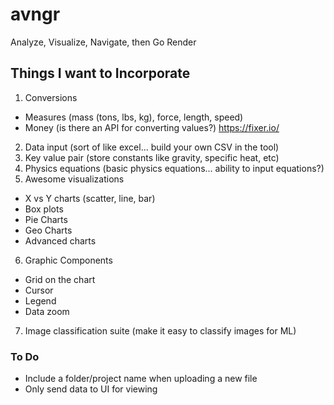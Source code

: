 # avngr
Analyze, Visualize, Navigate, then Go Render


## Things I want to Incorporate
1. Conversions
  - Measures (mass (tons, lbs, kg), force, length, speed)
  - Money (is there an API for converting values?) https://fixer.io/
2. Data input (sort of like excel... build your own CSV in the tool)
3. Key value pair (store constants like gravity, specific heat, etc)
4. Physics equations (basic physics equations... ability to input equations?)
5. Awesome visualizations
  - X vs Y charts (scatter, line, bar)
  - Box plots
  - Pie Charts
  - Geo Charts
  - Advanced charts
6. Graphic Components
  - Grid on the chart
  - Cursor
  - Legend
  - Data zoom
7. Image classification suite (make it easy to classify images for ML)


### To Do
- Include a folder/project name when uploading a new file
- Only send data to UI for viewing 
